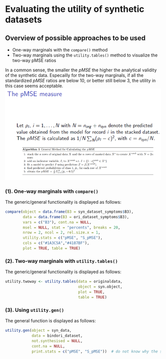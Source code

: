 # Evaluating the utility of synthetic datasets

## Overview of possible approaches to be used

- One-way marginals with the `compare()` method
- Two-way marginals using the `utility.tables()` method to visualize the two-way pMSE ratios

In a common sense, the smaller the *pMSE* the higher the analytical validity of the synthetic data. Especailly for the two-way marginals, if all the standardized *pMSE* ratios are below 10, or better still below 3, the utility in this case seems acceptable.
![pMSE explanation](pMSE_explanation.png#center)


### (1). One-way marginals with `compare()`
The generic/general functionality is displayed as follows:
```r
compare(object = data.frame(B3 = syn_dataset_symptoms$B3),
        data = data.frame(B3 = ori_dataset_symptoms$B3),
        vars = c("B3"), cont.na = NULL,
        msel = NULL, stat = "percents", breaks = 20,
        nrow = 2, ncol = 2, rel.size.x = 1,
        utility.stats = c("pMSE", "S_pMSE"),
        cols = c("#1A3C5A","#4187BF"),
        plot = TRUE, table = TRUE)
```

### (2). Two-way marginals with `utility.tables()`
The generic/general functionality is displayed as follows:
```r
utility.twoway <- utility.tables(data = originaldata,
                                 object = syn.object,
                                 plot = TRUE,
                                 table = TRUE)

```

### (3). Using `utility.gen()`
The general function is displayed as follows:
```r
utility.gen(object = syn_data,
            data = bindori_dataset,
            not.synthesised = NULL,
            cont.na = NULL,
            print.stats = c("pMSE", "S_pMSE"))  # do not know why the s_pMSE is quite large
```